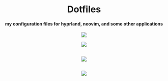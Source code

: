 <p align="center">
  <h1 align="center"> Dotfiles </h1>
</p>

<p align="center">
  <h4 align="center"> my configuration files for hyprland, neovim, and some other applications </h4>
</p>

<p align="center">
    <img src="https://i.imgur.com/dn4ZEs5.png" />
</p>

<p align="center">
    <img src="https://i.imgur.com/kuYhcaR.png" />
</p>

##
<p align="center">
    <img src="https://i.imgur.com/8BwThTE.png" />
</p>

##
<p align="center">
    <img src="https://i.imgur.com/ZX3AiAs.png" />
</p>
